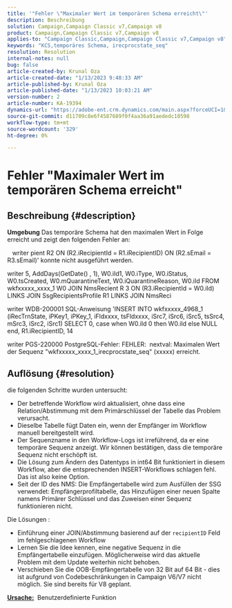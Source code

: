 ```yaml
---
title: '"Fehler \"Maximaler Wert im temporären Schema erreicht\"'
description: Beschreibung
solution: Campaign,Campaign Classic v7,Campaign v8
product: Campaign,Campaign Classic v7,Campaign v8
applies-to: "Campaign Classic,Campaign,Campaign Classic v7,Campaign v8"
keywords: "KCS,temporäres Schema, irecprocstate_seq"
resolution: Resolution
internal-notes: null
bug: false
article-created-by: Krunal Oza
article-created-date: "1/13/2023 9:48:33 AM"
article-published-by: Krunal Oza
article-published-date: "1/13/2023 10:03:21 AM"
version-number: 2
article-number: KA-19394
dynamics-url: "https://adobe-ent.crm.dynamics.com/main.aspx?forceUCI=1&pagetype=entityrecord&etn=knowledgearticle&id=e0730e70-2793-ed11-aad1-6045bd006793"
source-git-commit: d11709c8e6f4587689f0f4aa36a91aededc10598
workflow-type: tm+mt
source-wordcount: '329'
ht-degree: 0%

---
```


# Fehler &quot;Maximaler Wert im temporären Schema erreicht&quot;

## Beschreibung {#description}

<b>Umgebung</b>
Das temporäre Schema hat den maximalen Wert in Folge erreicht und zeigt den folgenden Fehler an:

   writer pient R2 ON (R2.iRecipientId = R1.iRecipientID) ON (R2.sEmail = R3.sEmail)&#39; konnte nicht ausgeführt werden.

writer 5, AddDays(GetDate() , 1), W0.iId1, W0.iType, W0.iStatus, W0.tsCreated, W0.mQuarantineText, W0.iQuarantineReason, W0.iId FROM wkfxxxxx_xxxx_1 W0 JOIN NmsRecient R 3 ON (R3.iRecipientId = W0.iId) LINKS JOIN SsgRecipientsProfile R1 LINKS JOIN NmsReci

writer WDB-200001 SQL-Anweisung &#39;INSERT INTO wkfxxxxx_4968_1 (iRecTrnState, iPKey1, iPKey_1, iFldxxxx, tsFldxxxx, iSrc7, iSrc6, iSrc5, tsSrc4, mSrc3, iSrc2, iSrc1) SELECT 0, case when W0.iId 0 then W0.iId else NULL end, R1.iRecipientID, 14

writer PGS-220000 PostgreSQL-Fehler: FEHLER:  nextval: Maximalen Wert der Sequenz &quot;wkfxxxxx_xxxx_1_irecprocstate_seq&quot; (xxxxx) erreicht.


## Auflösung {#resolution}


die folgenden Schritte wurden untersucht:

- Der betreffende Workflow wird aktualisiert, ohne dass eine Relation/Abstimmung mit dem Primärschlüssel der Tabelle das Problem verursacht.
- Dieselbe Tabelle fügt Daten ein, wenn der Empfänger im Workflow manuell bereitgestellt wird.
- Der Sequenzname in den Workflow-Logs ist irreführend, da er eine temporäre Sequenz anzeigt. Wir können bestätigen, dass die temporäre Sequenz nicht erschöpft ist.
- Die Lösung zum Ändern des Datentyps in int64 Bit funktioniert in diesem Workflow, aber die entsprechenden INSERT-Workflows schlagen fehl. Das ist also keine Option.
- Seit der ID des NMS: Die Empfängertabelle wird zum Ausfüllen der SSG verwendet: Empfängerprofiltabelle, das Hinzufügen einer neuen Spalte namens Primärer Schlüssel und das Zuweisen einer Sequenz funktionieren nicht.


Die Lösungen :

- Einführung einer JOIN/Abstimmung basierend auf der `recipientID` Feld im fehlgeschlagenen Workflow
- Lernen Sie die Idee kennen, eine negative Sequenz in die Empfängertabelle einzufügen. Möglicherweise wird das aktuelle Problem mit dem Update weiterhin nicht behoben.
- Verschieben Sie die OOB-Empfängertabelle von 32 Bit auf 64 Bit - dies ist aufgrund von Codebeschränkungen in Campaign V6/V7 nicht möglich. Sie sind bereits für V8 geplant.




<b><u>Ursache:</u></b>  Benutzerdefinierte Funktion


